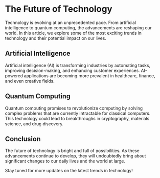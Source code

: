 # The Future of Technology

Technology is evolving at an unprecedented pace. From artificial intelligence to quantum computing, the advancements are reshaping our world. In this article, we explore some of the most exciting trends in technology and their potential impact on our lives.

## Artificial Intelligence

Artificial intelligence (AI) is transforming industries by automating tasks, improving decision-making, and enhancing customer experiences. AI-powered applications are becoming more prevalent in healthcare, finance, and even creative fields.

## Quantum Computing

Quantum computing promises to revolutionize computing by solving complex problems that are currently intractable for classical computers. This technology could lead to breakthroughs in cryptography, materials science, and drug discovery.

## Conclusion

The future of technology is bright and full of possibilities. As these advancements continue to develop, they will undoubtedly bring about significant changes to our daily lives and the world at large.

Stay tuned for more updates on the latest trends in technology!
